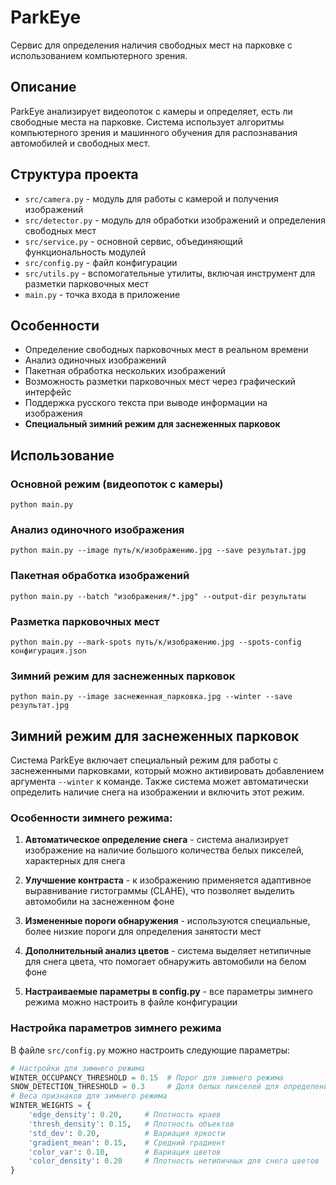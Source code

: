 # ParkEye

Сервис для определения наличия свободных мест на парковке с использованием компьютерного зрения.

## Описание

ParkEye анализирует видеопоток с камеры и определяет, есть ли свободные места на парковке. Система использует алгоритмы компьютерного зрения и машинного обучения для распознавания автомобилей и свободных мест.

## Структура проекта

- `src/camera.py` - модуль для работы с камерой и получения изображений
- `src/detector.py` - модуль для обработки изображений и определения свободных мест
- `src/service.py` - основной сервис, объединяющий функциональность модулей
- `src/config.py` - файл конфигурации
- `src/utils.py` - вспомогательные утилиты, включая инструмент для разметки парковочных мест
- `main.py` - точка входа в приложение

## Особенности

- Определение свободных парковочных мест в реальном времени
- Анализ одиночных изображений
- Пакетная обработка нескольких изображений
- Возможность разметки парковочных мест через графический интерфейс
- Поддержка русского текста при выводе информации на изображения
- **Специальный зимний режим для заснеженных парковок**

## Использование

### Основной режим (видеопоток с камеры)
```
python main.py
```

### Анализ одиночного изображения
```
python main.py --image путь/к/изображению.jpg --save результат.jpg
```

### Пакетная обработка изображений
```
python main.py --batch "изображения/*.jpg" --output-dir результаты
```

### Разметка парковочных мест
```
python main.py --mark-spots путь/к/изображению.jpg --spots-config конфигурация.json
```

### Зимний режим для заснеженных парковок
```
python main.py --image заснеженная_парковка.jpg --winter --save результат.jpg
```

## Зимний режим для заснеженных парковок

Система ParkEye включает специальный режим для работы с заснеженными парковками, который можно активировать добавлением аргумента `--winter` к команде. Также система может автоматически определить наличие снега на изображении и включить этот режим.

### Особенности зимнего режима:

1. **Автоматическое определение снега** - система анализирует изображение на наличие большого количества белых пикселей, характерных для снега
   
2. **Улучшение контраста** - к изображению применяется адаптивное выравнивание гистограммы (CLAHE), что позволяет выделить автомобили на заснеженном фоне
   
3. **Измененные пороги обнаружения** - используются специальные, более низкие пороги для определения занятости мест
   
4. **Дополнительный анализ цветов** - система выделяет нетипичные для снега цвета, что помогает обнаружить автомобили на белом фоне
   
5. **Настраиваемые параметры в config.py** - все параметры зимнего режима можно настроить в файле конфигурации

### Настройка параметров зимнего режима

В файле `src/config.py` можно настроить следующие параметры:

```python
# Настройки для зимнего режима
WINTER_OCCUPANCY_THRESHOLD = 0.15  # Порог для зимнего режима
SNOW_DETECTION_THRESHOLD = 0.3     # Доля белых пикселей для определения снега
# Веса признаков для зимнего режима
WINTER_WEIGHTS = {
    'edge_density': 0.20,     # Плотность краев
    'thresh_density': 0.15,   # Плотность объектов
    'std_dev': 0.20,          # Вариация яркости
    'gradient_mean': 0.15,    # Средний градиент
    'color_var': 0.10,        # Вариация цветов
    'color_density': 0.20     # Плотность нетипичных для снега цветов
}
```